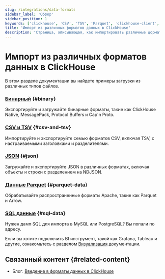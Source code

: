 ```yaml
---
slug: /integrations/data-formats
sidebar_label: 'Обзор'
sidebar_position: 1
keywords: ['clickhouse', 'CSV', 'TSV', 'Parquet', 'clickhouse-client', 'clickhouse-local']
title: 'Импорт из различных форматов данных в ClickHouse'
description: 'Страница, описывающая, как импортировать различные форматы данных в ClickHouse'
---
```



# Импорт из различных форматов данных в ClickHouse

В этом разделе документации вы найдете примеры загрузки из различных типов файлов.

### [**Бинарный**](/integrations/data-ingestion/data-formats/binary.md) {#binary}

Экспортируйте и загружайте бинарные форматы, такие как ClickHouse Native, MessagePack, Protocol Buffers и Cap'n Proto.

### [**CSV и TSV**](/integrations/data-ingestion/data-formats/csv-tsv.md) {#csv-and-tsv}

Импортируйте и экспортируйте семью форматов CSV, включая TSV, с настраиваемыми заголовками и разделителями.

### [**JSON**](/integrations/data-ingestion/data-formats/json/intro.md) {#json}

Загружайте и экспортируйте JSON в различных форматах, включая объекты и строки с разделением на NDJSON.

### [**Данные Parquet**](/integrations/data-ingestion/data-formats/parquet.md) {#parquet-data}

Обрабатывайте распространенные форматы Apache, такие как Parquet и Arrow.

### [**SQL данные**](/integrations/data-ingestion/data-formats/sql.md) {#sql-data}

Нужен дамп SQL для импорта в MySQL или PostgreSQL? Вы попали по адресу.

Если вы хотите подключить BI инструмент, такой как Grafana, Tableau и другие, ознакомьтесь с разделом [Визуализация](../../data-visualization/index.md) документации.


## Связанный контент {#related-content}

- Блог: [Введение в форматы данных в ClickHouse](https://clickhouse.com/blog/data-formats-clickhouse-csv-tsv-parquet-native)
